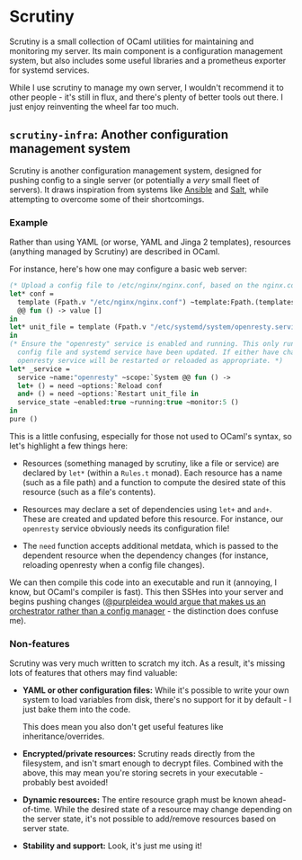 # Scrutiny
Scrutiny is a small collection of OCaml utilities for maintaining and monitoring
my server. Its main component is a configuration management system, but also
includes some useful libraries and a prometheus exporter for systemd services.

While I use scrutiny to manage my own server, I wouldn't recommend it to other
people - it's still in flux, and there's plenty of better tools out there. I
just enjoy reinventing the wheel far too much.

## `scrutiny-infra`: Another configuration management system
Scrutiny is another configuration management system, designed for pushing config
to a single server (or potentially a _very_ small fleet of servers). It draws
inspiration from systems like [Ansible] and [Salt], while attempting to overcome
some of their shortcomings.

### Example
Rather than using YAML (or worse, YAML and Jinga 2 templates), resources
(anything managed by Scrutiny) are described in OCaml.

For instance, here's how one may configure a basic web server:

```ml
(* Upload a config file to /etc/nginx/nginx.conf, based on the nginx.conf template *)
let* conf =
  template (Fpath.v "/etc/nginx/nginx.conf") ~template:Fpath.(templates / "nginx.conf")
  @@ fun () -> value []
in
let* unit_file = template (Fpath.v "/etc/systemd/system/openresty.service") (* ... *)
in
(* Ensure the "openresty" service is enabled and running. This only runs once our
  config file and systemd service have been updated. If either have changed, the
  openresty service will be restarted or reloaded as appropriate. *)
let* _service =
  service ~name:"openresty" ~scope:`System @@ fun () ->
  let+ () = need ~options:`Reload conf
  and+ () = need ~options:`Restart unit_file in
  service_state ~enabled:true ~running:true ~monitor:5 ()
in
pure ()
```

This is a little confusing, especially for those not used to OCaml's syntax, so
let's highlight a few things here:

 - Resources (something managed by scrutiny, like a file or service) are
   declared by `let*` (within a `Rules.t` monad). Each resource has a name (such
   as a file path) and a function to compute the desired state of this resource
   (such as a file's contents).

 - Resources may declare a set of dependencies using `let+` and `and+`. These
   are created and updated before this resource. For instance, our `openresty`
   service obviously needs its configuration file!

 - The `need` function accepts additional metdata, which is passed to the
   dependent resource when the dependency changes (for instance, reloading
   openresty when a config file changes).

We can then compile this code into an executable and run it (annoying, I know,
but OCaml's compiler is fast). This then SSHes into your server and begins
pushing changes ([@purpleidea would argue that makes us an orchestrator rather
than a config manager][mgmt-info] - the distinction does confuse me).

### Non-features
Scrutiny was very much written to scratch my itch. As a result, it's missing
lots of features that others may find valuable:

 - **YAML or other configuration files:** While it's possible to write your own
   system to load variables from disk, there's no support for it by default - I
   just bake them into the code.

   This does mean you also don't get useful features like inheritance/overrides.

 - **Encrypted/private resources:** Scrutiny reads directly from the filesystem,
   and isn't smart enough to decrypt files. Combined with the above, this may
   mean you're storing secrets in your executable - probably best avoided!

 - **Dynamic resources:** The entire resource graph must be known ahead-of-time.
   While the desired state of a resource may change depending on the server
   state, it's not possible to add/remove resources based on server state.

 - **Stability and support:** Look, it's just me using it!

[ansible]: https://www.ansible.com/ "Ansible is Simple IT Automation"
[salt]: https://saltproject.io/ "Salt Project"
[mgmt-info]: https://purpleidea.com/blog/2016/01/18/next-generation-configuration-mgmt/

